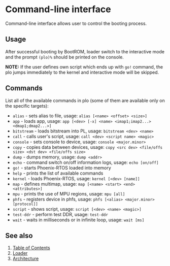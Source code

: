 # Command-line interface
Command-line interface allows user to control the booting process.


## Usage
After successful booting by BootROM, loader switch to the interactive mode and the prompt `(plo)%` should be printed on the console.

**NOTE:** If the user defines own script which ends up with `go!` command, the plo jumps immediately to the kernel and interactive mode will be skipped.


## Commands

List all of the available commands in plo (some of them are available only on the specific targets):

 * `alias`     - sets alias to file, usage: `alias [<name> <offset> <size>]`
 * `app`       - loads app, usage: `app [<dev> [-x] <name> <imap1;imap2...> <dmap1;dmap2...>]`
 * `bitstream` - loads bitstream into PL, usage: `bitstream <dev> <name>`
 * `call`      - calls user's script, usage: `call <dev> <script name> <magic>`
 * `console`   - sets console to device, usage: `console <major.minor>`
 * `copy`      - copies data between devices, usage: `copy <src dev> <file/offs size> <dst dev> <file/offs size>`
 * `dump`      - dumps memory, usage: `dump <addr>`
 * `echo`      - command switch on/off information logs, usage: `echo [on/off]`
 * `go!`       - starts Phoenix-RTOS loaded into memory
 * `help`      - prints the list of available commands
 * `kernel`    - loads Phoenix-RTOS, usage: `kernel [<dev> [name]]`
 * `map`       - defines multimap, usage: `map [<name> <start> <end> <attributes>]`
 * `mpu`       - prints the use of MPU regions, usage: `mpu [all]`
 * `phfs`      - registers device in phfs, usage: `phfs [<alias> <major.minor> [protocol]]`
 * `script`    - shows script, usage: `script [<dev> <name> <magic>]`
 * `test-ddr`  - perform test DDR, usage: `test-ddr`
 * `wait`      - waits in milliseconds or in infinite loop, usage: `wait [ms]`


## See also

1. [Table of Contents](../README.md)
2. [Loader](README.md)
3. [Architecture](architecture.md)
